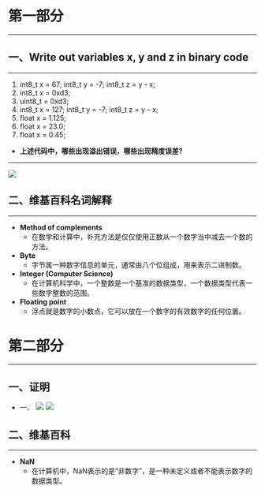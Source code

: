 # 第一部分
---
## 一、Write out variables x, y and z in binary code
---
 1. int8_t x = 67; int8_t y = -7; int8_t z = y - x;
 2. int8_t x = 0xd3;
 3. uint8_t = 0xd3;
 4. int8_t x = 127; int8_t y = -7; int8_t z = y – x;
 5. float x = 1.125;
 6. float x = 23.0;
 7. float x = 0.45;
* **上述代码中，哪些出现溢出错误，哪些出现精度误差?**
---
![](https://github.com/yangzhanp/yangzhanp----homework/blob/gh-pages/images/821589641901204334.jpg?raw=true)
## 二、维基百科名词解释
---
* **Method of complements**
   * 在数学和计算中，补充方法是仅仅使用正数从一个数字当中减去一个数的方法。
* **Byte**
   * 字节属一种数字信息的单元，通常由八个位组成，用来表示二进制数。
* **Integer (Computer Science)**
   * 在计算机科学中，一个整数是一个基准的数据类型，一个数据类型代表一些数字整数的范围。
* **Floating point**
   * 浮点就是数字的小数点，它可以放在一个数字的有效数字的任何位置。



# 第二部分
---
## 一、证明
* 一、
![](https://github.com/yangzhanp/yangzhanp----homework/blob/gh-pages/images/772608547301464497.jpg)
![](https://github.com/yangzhanp/yangzhanp----homework/blob/gh-pages/images/362362336664932469.jpg)
## 二、维基百科
---
 * **NaN**
   *  在计算机中，NaN表示的是“非数字”，是一种未定义或者不能表示数字的数据类型。
